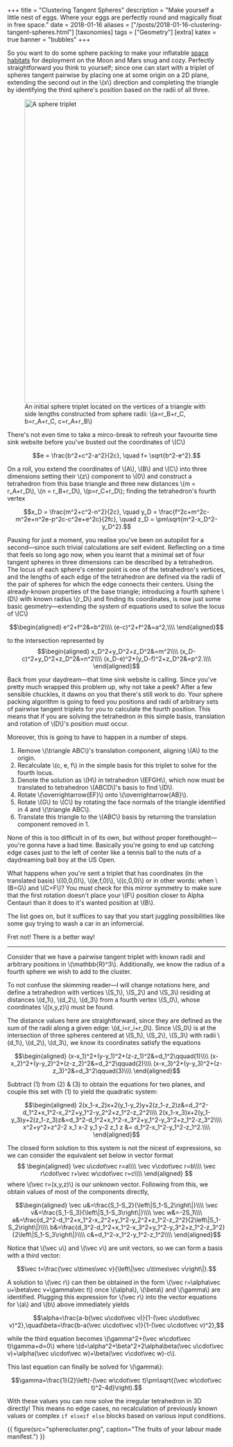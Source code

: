 +++
title = "Clustering Tangent Spheres"
description = "Make yourself a little nest of eggs. Where your eggs are perfectly round and magically float in free space."
date = 2018-01-16
aliases = ["/posts/2018-01-16-clustering-tangent-spheres.html"]
[taxonomies]
tags = ["Geometry"]
[extra]
katex = true
banner = "bubbles"
+++

So you want to do some sphere packing to make your inflatable [space habitats](https://github.com/Libbum/space-habitats) for deployment on the Moon and Mars snug and cozy.
Perfectly straightforward you think to yourself; since one can start with a triplet of spheres tangent pairwise by placing one at some origin on a 2D plane, extending the second out in the \\(x\\) direction and completing the triangle by identifying the third sphere's position based on the radii of all three.

<figure>
<img src="/images/triplet_diagram.svg" alt="A sphere triplet" width="700px" />
<figcaption>An initial sphere triplet located on the vertices of a triangle with side lengths constructed from sphere radii: \(a=r_B+r_C, b=r_A+r_C, c=r_A+r_B\)</figcaption>
</figure>

<!-- more -->
There's not even time to take a mirco-break to refresh your favourite time sink website before you've busted out the coordinates of \\(C\\)

$$e = \frac{b^2+c^2-a^2}{2c}, \quad f= \sqrt{b^2-e^2}.$$

On a roll, you extend the coordinates of \\(A\\), \\(B\\) and \\(C\\) into three dimensions setting their \\(z\\) component to \\(0\\) and construct a tetrahedron from this base triangle and three new distances \\(m = r_A+r_D\\), \\(n = r_B+r_D\\), \\(p=r_C+r_D\\); finding the tetrahedron's fourth vertex

$$x_D = \frac{m^2+c^2-n^2}{2c}, \quad y_D = \frac{f^2c+m^2c-m^2e+n^2e-p^2c-c^2e+e^2c}{2fc}, \quad z_D = \pm\sqrt{m^2-x_D^2-y_D^2}.$$

Pausing for just a moment, you realise you've been on autopilot for a second&mdash;since such trivial calculations are self evident.
Reflecting on a time that feels so long ago now, when you learnt that a minimal set of four tangent spheres in three dimensions can be described by a tetrahedron.
The locus of each sphere's center point is one of the tetrahedron's vertices, and the lengths of each edge of the tetrahedron are defined via the radii of the pair of spheres for which the edge connects their centers.
Using the already-known properties of the base triangle; introducing a fourth sphere \\(D\\) with known radius \\(r_D\\) and finding its coordinates, is now just some basic geometry&mdash;extending the system of equations used to solve the locus of \\(C\\)

$$\begin{aligned}
e^2+f^2&=b^2\\\\
(e-c)^2+f^2&=a^2,\\\\
\end{aligned}$$

to the intersection represented by
$$\begin{aligned}
x_D^2+y_D^2+z_D^2&=m^2\\\\
(x_D-c)^2+y_D^2+z_D^2&=n^2\\\\
(x_D-e)^2+(y_D-f)^2+z_D^2&=p^2.\\\\
\end{aligned}$$

Back from your daydream&mdash;that time sink website is calling.
Since you've pretty much wrapped this problem up, why not take a peek?
After a few sensible chuckles, it dawns on you that there's still work to do.
Your sphere packing algorithm is going to feed you positions and radii of arbitrary sets of pairwise tangent triplets for you to calculate the fourth position.
This means that if you are solving the tetrahedron in this simple basis, translation and rotation of \\(D\\)'s position must occur.

Moreover, this is going to have to happen in a number of steps.

1. Remove \\(\triangle ABC\\)'s translation component, aligning \\(A\\) to the origin.
2. Recalculate \\(c, e, f\\) in the simple basis for this triplet to solve for the fourth locus.
3. Denote the solution as \\(H\\) in tetrahedron \\(EFGH\\), which now must be translated to tetrahedron \\(ABCD\\)'s basis to find \\(D\\).
4. Rotate \\(\overrightarrow{EF}\\) onto \\(\overrightarrow{AB}\\).
5. Rotate \\(G\\) to \\(C\\) by rotating the face normals of the triangle identified in 4 and \\(\triangle ABC\\).
6. Translate this triangle to the \\(ABC\\) basis by returning the translation component removed in 1.

None of this is too difficult in of its own, but without proper forethought&mdash;you're gonna have a bad time.
Basically you're going to end up catching edge cases just to the left of center like a tennis ball to the nuts of a daydreaming ball boy at the US Open.

What happens when you're sent a triplet that has coordinates (in the translated basis) \\((0,0,0)\\), \\((e,f,0)\\), \\((c,0,0)\\) or in other words: when \\(B=G\\) and \\(C=F\\)?
You must check for this mirror symmetry to make sure that the first rotation doesn't place your \\(F\\) position closer to Alpha Centauri than it does to it's wanted position at \\(B\\).

The list goes on, but it suffices to say that you start juggling possibilities like some guy trying to wash a car in an infomercial.

Fret not! There is a better way!

---

Consider that we have a pairwise tangent triplet with known radii and arbitrary positions in \\(\mathbb{R}^3\\).
Additionally, we know the radius of a fourth sphere we wish to add to the cluster.

To not confuse the skimming reader&mdash;I will change notations here, and define a tetrahedron with vertices \\(S_1\\), \\(S_2\\) and \\(S_3\\) residing at distances \\(d_1\\), \\(d_2\\), \\(d_3\\) from a fourth vertex \\(S_0\\), whose coordinates \\((x,y,z)\\) must be found.

The distance values here are straightforward, since they are defined as the sum of the radii along a given edge: \\(d_i=r_i+r_0\\).
Since \\(S_0\\) is at the intersection of three spheres centered at \\(S_1\\), \\(S_2\\), \\(S_3\\) with radii \\(d_1\\), \\(d_2\\), \\(d_3\\), we know its coordinates satisfy the equations

$$\begin{aligned}
(x-x_1)^2+(y-y_1)^2+(z-z_1)^2&=d_1^2\qquad(1)\\\\
(x-x_2)^2+(y-y_2)^2+(z-z_2)^2&=d_2^2\qquad(2)\\\\
(x-x_3)^2+(y-y_3)^2+(z-z_3)^2&=d_3^2\qquad(3)\\\\
\end{aligned}$$

Subtract (1) from (2) & (3) to obtain the equations for two planes, and couple this set with (1) to yield the quadratic system:

$$\begin{aligned}
2(x_1-x_2)x+2(y_1-y_2)y+2(z_1-z_2)z&=d_2^2-d_1^2+x_1^2-x_2^2+y_1^2-y_2^2+z_1^2-z_2^2\\\\
2(x_1-x_3)x+2(y_1-y_3)y+2(z_1-z_3)z&=d_3^2-d_1^2+x_1^2-x_3^2+y_1^2-y_3^2+z_1^2-z_3^2\\\\
x^2+y^2+z^2-2 x_1 x-2 y_1 y-2 z_1 z &= d_1^2-x_1^2-y_1^2-z_1^2.\\\\
\end{aligned}$$

The closed form solution to this system is not the nicest of expressions, so we can consider the equivalent set below in vector format
$$
\begin{aligned}
\vec u\cdot\vec r=a\\\\
\vec v\cdot\vec r=b\\\\
\vec r\cdot\vec r+\vec w\cdot\vec r=c\\\\
\end{aligned}
$$
where \\(\vec r=(x,y,z)\\) is our unknown vector.
Following from this, we obtain values of most of the components directly,

$$\begin{aligned}
\vec u&=\frac{S_1-S_2}{\left\|S_1-S_2\right\|}\\\\
\vec v&=\frac{S_1-S_3}{\left\|S_1-S_3\right\|}\\\\
\vec w&=-2S_1\\\\
a&=\frac{d_2^2-d_1^2+x_1^2-x_2^2+y_1^2-y_2^2+z_1^2-z_2^2}{2\left\|S_1-S_2\right\|}\\\\
b&=\frac{d_3^2-d_1^2+x_1^2-x_3^2+y_1^2-y_3^2+z_1^2-z_3^2}{2\left\|S_1-S_3\right\|}\\\\
c&=d_1^2-x_1^2-y_1^2-z_1^2\\\\
\end{aligned}$$

Notice that \\(\vec u\\) and \\(\vec v\\) are unit vectors, so we can form a basis with a third vector:

$$\vec t=\frac{\vec u\times\vec v}{\left\|\vec u\times\vec v\right\|}.$$

A solution to \\(\vec r\\) can then be obtained in the form \\(\vec r=\alpha\vec u+\beta\vec v+\gamma\vec t\\) once \\(\alpha\\), \\(\beta\\) and \\(\gamma\\) are identified.
Plugging this expression for \\(\vec r\\) into the vector equations for \\(a\\) and \\(b\\) above immediately yields

$$\alpha=\frac{a-b(\vec u\cdot\vec v)}{1-(\vec u\cdot\vec v)^2},\quad\beta=\frac{b-a(\vec u\cdot\vec v)}{1-(\vec u\cdot\vec v)^2},$$

while the third equation becomes \\(\gamma^2+(\vec w\cdot\vec t)\gamma+d=0\\) where \\(d=\alpha^2+\beta^2+2\alpha\beta(\vec u\cdot\vec v)+\alpha(\vec u\cdot\vec w)+\beta(\vec v\cdot\vec w)-c\\).

This last equation can finally be solved for \\(\gamma\\):

$$\gamma=\frac{1}{2}\left(-(\vec w\cdot\vec t)\pm\sqrt{(\vec w\cdot\vec t)^2-4d}\right).$$

With these values you can now solve the irregular tetrahedron in 3D directly!
This means no edge cases, no recalculation of previously known values or complex `if elseif else` blocks based on various input conditions.

{{ figure(src="spherecluster.png", caption="The fruits of your labour made manifest.") }}
